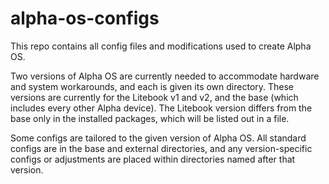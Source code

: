 # alpha-os-configs
This repo contains all config files and modifications used to create Alpha OS.

Two versions of Alpha OS are currently needed to accommodate hardware and 
system workarounds, and each is given its own directory.  These versions are 
currently for the Litebook v1 and v2, and the base (which includes every other 
Alpha device).  The Litebook version differs from the base only in the 
installed packages, which will be listed out in a file.

Some configs are tailored to the given version of Alpha OS.  All standard 
configs are in the base and external directories, and any version-specific 
configs or adjustments are placed within directories named after that version.
